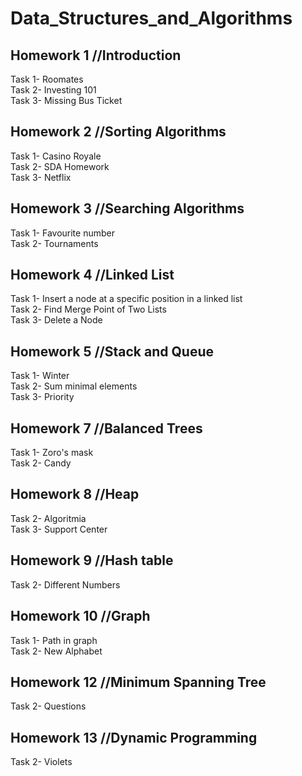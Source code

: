 # Data_Structures_and_Algorithms

## Homework 1 //Introduction
Task 1- Roomates  <br/>
Task 2- Investing 101  <br/>
Task 3- Missing Bus Ticket  <br/>

## Homework 2 //Sorting Algorithms
Task 1- Casino Royale <br/>
Task 2- SDA Homework <br/>
Task 3- Netflix

## Homework 3 //Searching Algorithms
Task 1- Favourite number <br/>
Task 2- Tournaments

## Homework 4 //Linked List
Task 1- Insert a node at a specific position in a linked list <br/>
Task 2- Find Merge Point of Two Lists <br/>
Task 3- Delete a Node

## Homework 5 //Stack and Queue
Task 1- Winter  <br/>
Task 2- Sum minimal elements  <br/>
Task 3- Priority  

## Homework 7 //Balanced Trees
Task 1- Zoro's mask  <br/>
Task 2- Candy

## Homework 8 //Heap
Task 2- Algoritmia <br/>
Task 3- Support Center

## Homework 9 //Hash table
Task 2- Different Numbers

## Homework 10 //Graph
Task 1- Path in graph <br/>
Task 2- New Alphabet

## Homework 12 //Minimum Spanning Tree
Task 2- Questions

## Homework 13 //Dynamic Programming
Task 2- Violets


